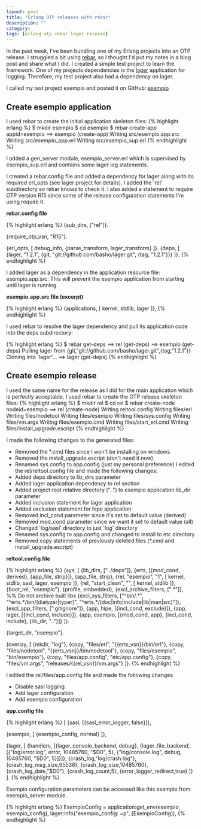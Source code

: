 ```yaml
---
layout: post
title: "Erlang OTP releases with rebar"
description: ""
category: 
tags: [erlang otp rebar lager release]
---
```


In the past week, I've been bundling one of my Erlang projects into an OTP release. I struggled a bit using [rebar](https://github.com/basho/rebar), so I thought I'd put my notes in a blog post and share what I did. I created a simple test project to learn the framework. One of my projects dependencies is the [lager](https://github.com/basho/lager) application for logging. Therefore, my test project also had a dependency on lager.

I called my test project esempio and posted it on GitHub: [esempio](https://github.com/chrisyunker/esempio)

## Create esempio application

I used rebar to create the initial application skeleton files:
{% highlight erlang %}
$ mkdir esempio
$ cd esempio
$ rebar create-app appid=esempio
==> esempio (create-app)
Writing src/esempio.app.src
Writing src/esempio_app.erl
Writing src/esempio_sup.erl
{% endhighlight %}

I added a gen_server module, esempio_server.erl which is supervised by esempio_sup.erl and contains some lager log statements.

I created a rebar.config file and added a dependency for lager along with its required erl_opts (see lager project for details). I added the 'rel' subdirectory so rebar knows to check it. I also added a statement to require OTP version R15 since some of the release configuration statements I'm using require it.

__rebar.config file__

{% highlight erlang %}
{sub_dirs, ["rel"]}.

{require_otp_vsn, "R15"}.

{erl_opts, [
    debug_info,
    {parse_transform, lager_transform}
    ]}.
{deps, [
    {lager, "1.2.1", {git, "git://github.com/basho/lager.git", {tag, "1.2.1"}}}
    ]}.
{% endhighlight %}

I added lager as a dependency in the application resource file: esempio.app.src. This will prevent the esempio application from starting until lager is running.

__esempio.app.src file (excerpt)__

{% highlight erlang %}
{applications, [
                  kernel,
                  stdlib,
                  lager
                 ]},
{% endhighlight %}

I used rebar to resolve the lager dependency and pull its application code into the deps subdirectory:

{% highlight erlang %}
$ rebar get-deps
==> rel (get-deps)
==> esempio (get-deps)
Pulling lager from {git,"git://github.com/basho/lager.git",{tag,"1.2.1"}}
Cloning into 'lager'...
==> lager (get-deps)
{% endhighlight %}

## Create esempio release ##

I used the same name for the release as I did for the main application which is perfectly acceptable. I used rebar to create the OTP release skeleton files:
{% highlight erlang %}
$ mkdir rel
$ cd rel
$ rebar create-node nodeid=esempio
==> rel (create-node)
Writing reltool.config
Writing files/erl
Writing files/nodetool
Writing files/esempio
Writing files/sys.config
Writing files/vm.args
Writing files/esempio.cmd
Writing files/start_erl.cmd
Writing files/install_upgrade.escript
{% endhighlight %}

I made the following changes to the generated files:
* Removed the \*.cmd files since I won't be installing on windows
* Removed the install_upgrade.escript (don't need it now)
* Renamed sys.config to app.config (just my personal preference)
I edited the rel/reltool.config file and made the following changes:
* Added deps directory to lib_dirs parameter
* Added lager application dependency to rel section
* Added project root relative directory ("..") to esempio application lib_dir parameter
* Added inclusion statement for lager application
* Added exclusion statement for hipe application
* Removed incl_cond parameter since it's set to default value (derived)
* Removed mod_cond parameter since we want it set to default value (all)
* Changed 'log/sasl' directory to just 'log' directory
* Renamed sys.config to app.config and changed to install to etc directory
* Removed copy statements of previously deleted files (\*.cmd and install_upgrade.escript)

__reltool.config file__

{% highlight erlang %}
{sys, [
       {lib_dirs, ["../deps"]},
       {erts, [{mod_cond, derived}, {app_file, strip}]},
       {app_file, strip},
       {rel, "esempio", "1",
        [
         kernel,
         stdlib,
         sasl,
         lager,
         esempio
        ]},
       {rel, "start_clean", "",
        [
         kernel,
         stdlib
        ]},
       {boot_rel, "esempio"},
       {profile, embedded},
       {excl_archive_filters, [".\*"]}, %% Do not archive built libs
       {excl_sys_filters, ["^bin/.\*", "^erts.\*/bin/(dialyzer|typer)",
                           "^erts.\*/(doc|info|include|lib|man|src)"]},
       {excl_app_filters, ["\.gitignore"]},
       {app, hipe, [{incl_cond, exclude}]},
       {app, lager, [{incl_cond, include}]},
       {app, esempio, [{mod_cond, app}, {incl_cond, include}, {lib_dir, ".."}]}
      ]}.

{target_dir, "esempio"}.

{overlay, [
           {mkdir, "log"},
           {copy, "files/erl", "\{\{erts_vsn\}\}/bin/erl"},
           {copy, "files/nodetool", "\{\{erts_vsn\}\}/bin/nodetool"},
           {copy, "files/esempio", "bin/esempio"},
           {copy, "files/app.config", "etc/app.config"},
           {copy, "files/vm.args", "releases/\{\{rel_vsn\}\}/vm.args"}
          ]}.
{% endhighlight %}

I edited the rel/files/app.config file and made the following changes
* Disable sasl logging
* Add lager configuration
* Add esempio configuration

__app.config file__

{% highlight erlang %}
[
 {sasl, [{sasl_error_logger, false}]},

 {esempio, [
    {esempio_config, normal}
    ]},

 {lager, [
    {handlers,
        [{lager_console_backend, debug},
         {lager_file_backend,
             [{"log/error.log", error, 10485760, "$D0", 5},
              {"log/console.log", debug, 10485760, "$D0", 5}]}]},
    {crash_log,"log/crash.log"},
    {crash_log_msg_size,65536},
    {crash_log_size,10485760},
    {crash_log_date,"$D0"},
    {crash_log_count,5},
    {error_logger_redirect,true}
    ]}
].
{% endhighlight %}

Esempio configuration parameters can be accessed like this example from esempio_server module.

{% highlight erlang %}
EsempioConfig = application:get_env(esempio, esempio_config),
lager:info("esempio_config: ~p", [EsempioConfig]),
{% endhighlight %}

